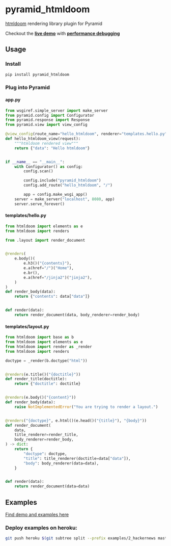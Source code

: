 pyramid_htmldoom
================
[htmldoom](https://github.com/sayanarijit/htmldoom) rendering library plugin for Pyramid

Checkout the **[live demo](https://htmldoom-pyramid-example.herokuapp.com/)** with **[performance debugging](http://htmldoom-pyramid-example.herokuapp.com/_debug_toolbar/)**

Usage
----
### Install

```bash
pip install pyramid_htmldoom
```

### Plug into Pyramid

#### app.py

```python
from wsgiref.simple_server import make_server
from pyramid.config import Configurator
from pyramid.response import Response
from pyramid.view import view_config

@view_config(route_name="hello_htmldoom", renderer="templates.hello.py")
def hello_htmldoom_view(request):
    """htmldoom rendered view"""
    return {"data": "Hello htmldoom"}


if __name__ == "__main__":
    with Configurator() as config:
        config.scan()

        config.include("pyramid_htmldoom")
        config.add_route("hello_htmldoom", "/")

        app = config.make_wsgi_app()
    server = make_server("localhost", 8080, app)
    server.serve_forever()
```

#### templates/hello.py

```python
from htmldoom import elements as e
from htmldoom import renders

from .layout import render_document


@renders(
    e.body()(
        e.h3()("{contents}"),
        e.a(href="/")("Home"),
        e.br(),
        e.a(href="/jinja2")("jinja2"),
    )
)
def render_body(data):
    return {"contents": data["data"]}


def render(data):
    return render_document(data, body_renderer=render_body)
```

#### templates/layout.py

```python
from htmldoom import base as b
from htmldoom import elements as e
from htmldoom import render as _render
from htmldoom import renders

doctype = _render(b.doctype("html"))


@renders(e.title()("{doctitle}"))
def render_title(doctitle):
    return {"doctitle": doctitle}


@renders(e.body()("{content}"))
def render_body(data):
    raise NotImplementedError("You are trying to render a layout.")


@renders("{doctype}", e.html()(e.head()("{title}"), "{body}"))
def render_document(
    data,
    title_renderer=render_title,
    body_renderer=render_body,
) -> dict:
    return {
        "doctype": doctype,
        "title": title_renderer(doctitle=data["data"]),
        "body": body_renderer(data=data),
    }


def render(data):
    return render_document(data=data)
```

Examples
--------
[Find demo and examples here](https://github.com/sayanarijit/pyramid_htmldoom/blob/master/examples)

### Deploy examples on heroku:

```bash
git push heroku $(git subtree split --prefix examples/2_hackernews master):master
```
